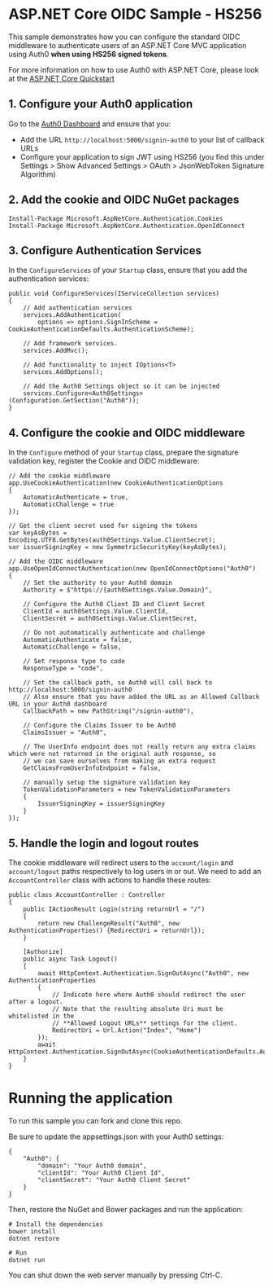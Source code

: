 # ASP.NET Core OIDC Sample - HS256

This sample demonstrates how you can configure the standard OIDC middleware to authenticate users of an ASP.NET Core MVC application using Auth0 **when using HS256 signed tokens**.

For more information on how to use Auth0 with ASP.NET Core, please look at the [ASP.NET Core Quickstart](https://auth0.com/docs/quickstart/webapp/aspnet-core)

## 1. Configure your Auth0 application

Go to the [Auth0 Dashboard](https://manage.auth0.com) and ensure that you:

* Add the URL `http://localhost:5000/signin-auth0` to your list of callback URLs
* Configure your application to sign JWT using HS256 (you find this under Settings > Show Advanced Settings > OAuth > JsonWebToken Signature Algorithm)

## 2. Add the cookie and OIDC NuGet packages

```
Install-Package Microsoft.AspNetCore.Authentication.Cookies
Install-Package Microsoft.AspNetCore.Authentication.OpenIdConnect
```

## 3. Configure Authentication Services

In the `ConfigureServices` of your `Startup` class, ensure that you add the authentication services:

```
public void ConfigureServices(IServiceCollection services)
{
    // Add authentication services
    services.AddAuthentication(
        options => options.SignInScheme = CookieAuthenticationDefaults.AuthenticationScheme);
            
    // Add framework services.
    services.AddMvc();

    // Add functionality to inject IOptions<T>
    services.AddOptions();

    // Add the Auth0 Settings object so it can be injected
    services.Configure<Auth0Settings>(Configuration.GetSection("Auth0"));
}
```

## 4. Configure the cookie and OIDC middleware

In the `Configure` method of your `Startup` class, prepare the signature validation key, register the Cookie and OIDC middleware:

```
// Add the cookie middleware
app.UseCookieAuthentication(new CookieAuthenticationOptions
{
    AutomaticAuthenticate = true,
    AutomaticChallenge = true
});

// Get the client secret used for signing the tokens
var keyAsBytes = Encoding.UTF8.GetBytes(auth0Settings.Value.ClientSecret);
var issuerSigningKey = new SymmetricSecurityKey(keyAsBytes);

// Add the OIDC middleware
app.UseOpenIdConnectAuthentication(new OpenIdConnectOptions("Auth0")
{
    // Set the authority to your Auth0 domain
    Authority = $"https://{auth0Settings.Value.Domain}",
                
    // Configure the Auth0 Client ID and Client Secret
    ClientId = auth0Settings.Value.ClientId,
    ClientSecret = auth0Settings.Value.ClientSecret,

    // Do not automatically authenticate and challenge
    AutomaticAuthenticate = false, 
    AutomaticChallenge = false,

    // Set response type to code
    ResponseType = "code",
                
    // Set the callback path, so Auth0 will call back to http://localhost:5000/signin-auth0 
    // Also ensure that you have added the URL as an Allowed Callback URL in your Auth0 dashboard 
    CallbackPath = new PathString("/signin-auth0"),
                
    // Configure the Claims Issuer to be Auth0
    ClaimsIssuer = "Auth0",
                
    // The UserInfo endpoint does not really return any extra claims which were not returned in the original auth response, so
    // we can save ourselves from making an extra request
    GetClaimsFromUserInfoEndpoint = false,

    // manually setup the signature validation key
    TokenValidationParameters = new TokenValidationParameters
    {
        IssuerSigningKey = issuerSigningKey
    }
});
```

## 5. Handle the login and logout routes

The cookie middleware will redirect users to the `account/login` and `account/logout` paths respectively to log users in or out. We need to add an `AccountController` class with actions to handle these routes:

```
public class AccountController : Controller
{
    public IActionResult Login(string returnUrl = "/")
    {
        return new ChallengeResult("Auth0", new AuthenticationProperties() {RedirectUri = returnUrl});
    }

    [Authorize]
    public async Task Logout()
    {
        await HttpContext.Authentication.SignOutAsync("Auth0", new AuthenticationProperties
        {
            // Indicate here where Auth0 should redirect the user after a logout.
            // Note that the resulting absolute Uri must be whitelisted in the 
            // **Allowed Logout URLs** settings for the client.
            RedirectUri = Url.Action("Index", "Home")
        });
        await HttpContext.Authentication.SignOutAsync(CookieAuthenticationDefaults.AuthenticationScheme);
    }
}
```

# Running the application

To run this sample you can fork and clone this repo.

Be sure to update the appsettings.json with your Auth0 settings:

    {
        "Auth0": {
            "domain": "Your Auth0 domain",
            "clientId": "Your Auth0 Client Id",
            "clientSecret": "Your Auth0 Client Secret"
        } 
    }

Then, restore the NuGet and Bower packages and run the application:

```
# Install the dependencies
bower install
dotnet restore

# Run
dotnet run
```

You can shut down the web server manually by pressing Ctrl-C.

